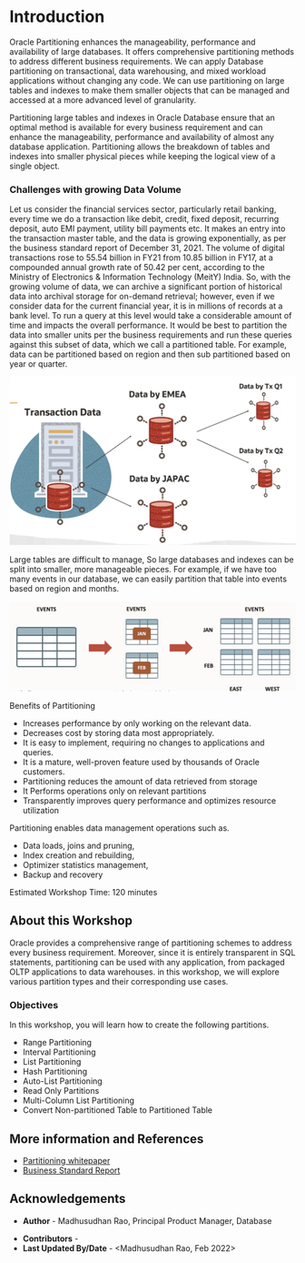 # Introduction
 
Oracle Partitioning enhances the manageability, performance and availability of large databases. It offers comprehensive partitioning methods to address different business requirements. We can apply Database partitioning on transactional, data warehousing, and mixed workload applications without changing any code. We can use partitioning on large tables and indexes to make them smaller objects that can be managed and accessed at a more advanced level of granularity.   

Partitioning large tables and indexes in Oracle Database ensure that an optimal method is available for every business requirement and can enhance the manageability, performance and availability of almost any database application. Partitioning allows the breakdown of tables and indexes into smaller physical pieces while keeping the logical view of a single object.

### Challenges with growing Data Volume

Let us consider the financial services sector, particularly retail banking, every time we do a transaction like debit, credit, fixed deposit, recurring deposit, auto EMI payment, utility bill payments etc. It makes an entry into the transaction master table, and the data is growing exponentially, as per the business standard report of December 31, 2021. The volume of digital transactions rose to 55.54 billion in FY21 from 10.85 billion in FY17, at a compounded annual growth rate of 50.42 per cent, according to the Ministry of Electronics & Information Technology (MeitY) India. So, with the growing volume of data, we can archive a significant portion of historical data into archival storage for on-demand retrieval; however, even if we consider data for the current financial year, it is in millions of records at a bank level. To run a query at this level would take a considerable amount of time and impacts the overall performance. It would be best to partition the data into smaller units per the business requirements and run these queries against this subset of data, which we call a partitioned table. For example, data can be partitioned based on region and then sub partitioned based on year or quarter.

![Image alt text](images/intro_01.png "Data Volume")
 
Large tables are difficult to manage, So large databases and indexes can be split into smaller, more manageable pieces. For example, if we have too many events in our database, we can easily partition that table into events based on region and months.  
 

![Image alt text](images/intro_02.png "Data Volume")

Benefits of Partitioning
*  Increases performance by only working on the relevant data. 
*  Decreases cost by storing data most appropriately.
*  It is easy to implement, requiring no changes to applications and queries.
*  It is a mature, well-proven feature used by thousands of Oracle customers.
*  Partitioning reduces the amount of data retrieved from storage
*  It Performs operations only on relevant partitions
*  Transparently improves query performance and optimizes resource utilization

Partitioning enables data management operations such as.
*  Data loads, joins and pruning,
*  Index creation and rebuilding,
*  Optimizer statistics management,
*  Backup and recovery
 
Estimated Workshop Time:  120 minutes

## About this Workshop
Oracle provides a comprehensive range of partitioning schemes to address every business requirement. Moreover, since it is entirely transparent in SQL statements, partitioning can be used with any application, from packaged OLTP applications to data warehouses. in this workshop, we will explore various partition types and their corresponding use cases.
 
### Objectives
 
In this workshop, you will learn how to create the following partitions. 

* Range Partitioning
* Interval Partitioning
* List Partitioning
* Hash Partitioning
* Auto-List Partitioning
* Read Only Partitions
* Multi-Column List Partitioning
* Convert Non-partitioned Table to Partitioned Table
  
## More information and References 

* [Partitioning whitepaper ](https://www.oracle.com/technetwork/database/options/partitioning/partitioning-wp-12c-1896137.pdf)  
* [Business Standard Report ](https://www.business-standard.com/article/economy-policy/digital-transaction-volume-grew-at-50-in-four-years-shows-data-121123101357_1.html)  
 
## Acknowledgements

- **Author** - Madhusudhan Rao, Principal Product Manager, Database
* **Contributors** -   
* **Last Updated By/Date** - <Madhusudhan Rao, Feb 2022>
